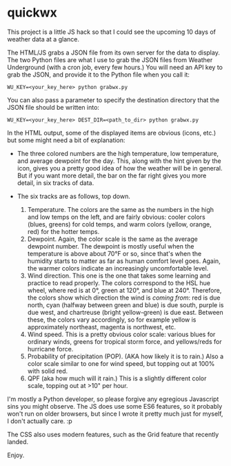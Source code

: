 # quickwx

This project is a little JS hack so that I could see the
upcoming 10 days of weather data at a glance.

The HTML/JS grabs a JSON file from its own server for the data
to display.  The two Python files are what I use to grab the JSON
files from Weather Underground (with a cron job, every few hours.)
You will need an API key to grab the JSON, and provide it to the
Python file when you call it:

```shell
WU_KEY=<your_key_here> python grabwx.py
```

You can also pass a parameter to specify the destination directory
that the JSON file should be written into:

```shell
WU_KEY=<your_key_here> DEST_DIR=<path_to_dir> python grabwx.py
```

In the HTML output, some of the displayed items are obvious (icons, etc.)
but some might need a bit of explanation:

* The three colored numbers are the high temperature, low temperature,
  and average dewpoint for the day.  This, along with the hint given
  by the icon, gives you a pretty good idea of how the weather will
  be in general.  But if you want more detail, the bar on the far
  right gives you more detail, in six tracks of data.

* The six tracks are as follows, top down.

  1.  Temperature.  The colors are the same as the numbers in the
      high and low temps on the left, and are fairly obvious: cooler
      colors (blues, greens) for cold temps, and warm colors (yellow,
      orange, red) for the hotter temps.
  2.  Dewpoint.  Again, the color scale is the same as the average
      dewpoint number.  The dewpoint is mostly useful when the
      temperature is above about 70°F or so, since that's when the
      humidity starts to matter as far as human comfort level goes.
      Again, the warmer colors indicate an increasingly uncomfortable
      level.
  3.  Wind direction.  This one is the one that takes some learning
      and practice to read properly.  The colors correspond to the
      HSL hue wheel, where red is at 0°, green at 120°, and blue at
      240°.  Therefore, the colors show which direction the wind is
      *coming from*: red is due north, cyan (halfway between green and
      blue) is due south, purple is due west, and chartreuse (bright
      yellow-green) is due east.  Between these, the colors vary
      accordingly, so for example yellow is approximately northeast,
      magenta is northwest, etc.
  4.  Wind speed.  This is a pretty obvious color scale: various blues for
      ordinary winds, greens for tropical storm force, and yellows/reds
      for hurricane force.
  5.  Probability of precipitation (POP).  (AKA how likely it is to rain.)
      Also a color scale similar to one for wind speed, but topping out
      at 100% with solid red.
  6.  QPF (aka how much will it rain.)  This is a slightly different
      color scale, topping out at >10" per hour.

I'm mostly a Python developer, so please forgive any egregious Javascript
sins you might observe.  The JS does use some ES6 features, so it probably
won't run on older browsers, but since I wrote it pretty much just for
myself, I don't actually care. :p

The CSS also uses modern features, such as the Grid feature that recently
landed.

Enjoy.


